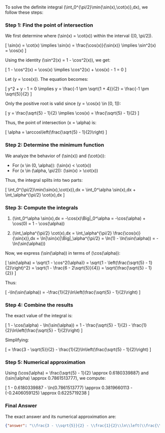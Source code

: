 To solve the definite integral \(\int_0^{\pi/2}\min\{\sin(x),\cot(x)\}\,dx\), we follow these steps:

### Step 1: Find the point of intersection
We first determine where \(\sin(x) = \cot(x)\) within the interval \([0, \pi/2]\).

\[
\sin(x) = \cot(x) \implies \sin(x) = \frac{\cos(x)}{\sin(x)} \implies \sin^2(x) = \cos(x)
\]

Using the identity \(\sin^2(x) = 1 - \cos^2(x)\), we get:

\[
1 - \cos^2(x) = \cos(x) \implies \cos^2(x) + \cos(x) - 1 = 0
\]

Let \(y = \cos(x)\). The equation becomes:

\[
y^2 + y - 1 = 0 \implies y = \frac{-1 \pm \sqrt{1 + 4}}{2} = \frac{-1 \pm \sqrt{5}}{2}
\]

Only the positive root is valid since \(y = \cos(x) \in [0, 1]\):

\[
y = \frac{\sqrt{5} - 1}{2} \implies \cos(x) = \frac{\sqrt{5} - 1}{2}
\]

Thus, the point of intersection \(x = \alpha\) is:

\[
\alpha = \arccos\left(\frac{\sqrt{5} - 1}{2}\right)
\]

### Step 2: Determine the minimum function
We analyze the behavior of \(\sin(x)\) and \(\cot(x)\):

- For \(x \in (0, \alpha)\): \(\sin(x) < \cot(x)\)
- For \(x \in (\alpha, \pi/2)\): \(\sin(x) > \cot(x)\)

Thus, the integral splits into two parts:

\[
\int_0^{\pi/2}\min\{\sin(x),\cot(x)\}\,dx = \int_0^\alpha \sin(x)\,dx + \int_\alpha^{\pi/2} \cot(x)\,dx
\]

### Step 3: Compute the integrals
1. \(\int_0^\alpha \sin(x)\,dx = -\cos(x)\Big|_0^\alpha = -\cos(\alpha) + \cos(0) = 1 - \cos(\alpha)\)

2. \(\int_\alpha^{\pi/2} \cot(x)\,dx = \int_\alpha^{\pi/2} \frac{\cos(x)}{\sin(x)}\,dx = \ln|\sin(x)|\Big|_\alpha^{\pi/2} = \ln(1) - \ln(\sin(\alpha)) = -\ln(\sin(\alpha))\)

Now, we express \(\sin(\alpha)\) in terms of \(\cos(\alpha)\):

\[
\sin(\alpha) = \sqrt{1 - \cos^2(\alpha)} = \sqrt{1 - \left(\frac{\sqrt{5} - 1}{2}\right)^2} = \sqrt{1 - \frac{6 - 2\sqrt{5}}{4}} = \sqrt{\frac{\sqrt{5} - 1}{2}}
\]

Thus:

\[
-\ln(\sin(\alpha)) = -\frac{1}{2}\ln\left(\frac{\sqrt{5} - 1}{2}\right)
\]

### Step 4: Combine the results
The exact value of the integral is:

\[
1 - \cos(\alpha) - \ln(\sin(\alpha)) = 1 - \frac{\sqrt{5} - 1}{2} - \frac{1}{2}\ln\left(\frac{\sqrt{5} - 1}{2}\right)
\]

Simplifying:

\[
= \frac{3 - \sqrt{5}}{2} - \frac{1}{2}\ln\left(\frac{\sqrt{5} - 1}{2}\right)
\]

### Step 5: Numerical approximation
Using \(\cos(\alpha) = \frac{\sqrt{5} - 1}{2} \approx 0.6180339887\) and \(\sin(\alpha) \approx 0.7861513777\), we compute:

\[
1 - 0.6180339887 - \ln(0.7861513777) \approx 0.3819660113 - (-0.2406059125) \approx 0.6225719238
\]

### Final Answer
The exact answer and its numerical approximation are:

```json
{"answer": "\\frac{3 - \\sqrt{5}}{2} - \\frac{1}{2}\\ln\\left(\\frac{\\sqrt{5} - 1}{2}\\right)", "numerical_answer": "0.6225719238"}
```